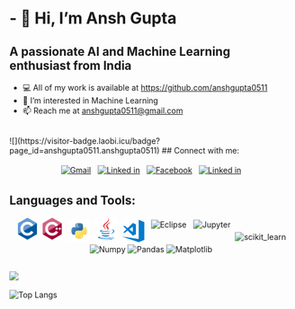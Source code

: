 #            - 👋 Hi, I’m Ansh Gupta
## A passionate AI and Machine Learning enthusiast from India
            
- 💻 All of my work is available at https://github.com/anshgupta0511
- 👀 I’m interested in Machine Learning
- 📫 Reach me at anshgupta0511@gmail.com
<br />
![](https://visitor-badge.laobi.icu/badge?page_id=anshgupta0511.anshgupta0511)
## Connect with me:
<p align="center">
<a href="mailto:anshgupta0511@gmail.com"> <img src="https://pbs.twimg.com/media/ElXTrHcXEAACIZE.jpg" alt="Gmail" height="40" style="vertical-align:top; margin:4px"></a>
<a href="https://www.linkedin.com/in/ansh-gupta-0511/" target="_blank"> <img src="https://logoeps.com/wp-content/uploads/2012/03/linkedin-icon-logo-vector.png" alt="Linked in" height="40" style="vertical-align:top; margin:4px"></a>
<a href="https://www.facebook.com/profile.php?id=100007389969442" target="_blank"> <img src="https://upload.wikimedia.org/wikipedia/commons/thumb/0/05/Facebook_Logo_%282019%29.png/1200px-Facebook_Logo_%282019%29.png" alt="Facebook" height="40" style="vertical-align:top; margin:4px"></a>
<a href="https://www.instagram.com/_ansh.gupta/" target="_blank"> <img src="https://cdn2.iconfinder.com/data/icons/social-media-2285/512/1_Instagram_colored_svg_1-512.png" alt="Linked in" height="40" style="vertical-align:top; margin:4px"></a>
</p>

## Languages and Tools:
<p align="center">
<img src="https://raw.githubusercontent.com/devicons/devicon/master/icons/c/c-original.svg" alt="c" style="max-width:100%;" width="40" height="40">
<img src="https://raw.githubusercontent.com/devicons/devicon/master/icons/cplusplus/cplusplus-original.svg" alt="cplusplus" style="max-width:100%;" width="40" height="40">
<img src="https://raw.githubusercontent.com/github/explore/80688e429a7d4ef2fca1e82350fe8e3517d3494d/topics/python/python.png" alt="Python" height="40" style="vertical-align:top; margin:4px">
<img src="https://raw.githubusercontent.com/devicons/devicon/master/icons/java/java-original.svg" alt="java" style="max-width:100%;" width="40" height="40">
<img src="https://raw.githubusercontent.com/github/explore/80688e429a7d4ef2fca1e82350fe8e3517d3494d/topics/visual-studio-code/visual-studio-code.png" alt="VS Code" height="40" style="vertical-align:top; margin:4px">
<img src="https://algol.dev/wp-content/uploads/2020/10/logo-eclipse.png" alt="Eclipse" height="40" style="vertical-align:top; margin:4px">
<img src="https://upload.wikimedia.org/wikipedia/commons/thumb/3/38/Jupyter_logo.svg/1200px-Jupyter_logo.svg.png" alt="Jupyter" height="40" style="vertical-align:top; margin:4px">
<img src="https://camo.githubusercontent.com/69ce21304adac467a8251181f98932e1785abd9d718cdd8edc78d1abbf2dcb49/68747470733a2f2f75706c6f61642e77696b696d656469612e6f72672f77696b6970656469612f636f6d6d6f6e732f302f30352f5363696b69745f6c6561726e5f6c6f676f5f736d616c6c2e737667" alt="scikit_learn" style="max-width:100%;" width="40" height="40">
<img src="https://miro.medium.com/max/760/1*00pL0zLnfI7y8d5G1aQrHA.jpeg" alt="Numpy" style="max-width:100%;" width="60" height="40">
<img src="https://encrypted-tbn0.gstatic.com/images?q=tbn:ANd9GcRoAPUOAgNtjNcNYsdHuItpjfTAMznVGbpCFQ&usqp=CAU" alt="Pandas" style="max-width:100%;" width="60" height="40">
<img src="https://miro.medium.com/max/805/1*aUSZsGFCMPNYCkQygs4aGQ.jpeg" alt="Matplotlib" style="max-width:100%;" width="60" height="40">
</p>
<br />

<img src='https://github-readme-stats.vercel.app/api?username=anshgupta0511&&show_icons=true&title_color=ffffff&icon_color=bb2acf&text_color=daf7dc&bg_color=151515'>

![Top Langs](https://github-readme-stats.vercel.app/api/top-langs/?username=anshgupta0511&theme=tokyonight)

<!---
anshgupta0511/anshgupta0511 is a ✨ special ✨ repository because its `README.md` (this file) appears on your GitHub profile.
You can click the Preview link to take a look at your changes.
--->
